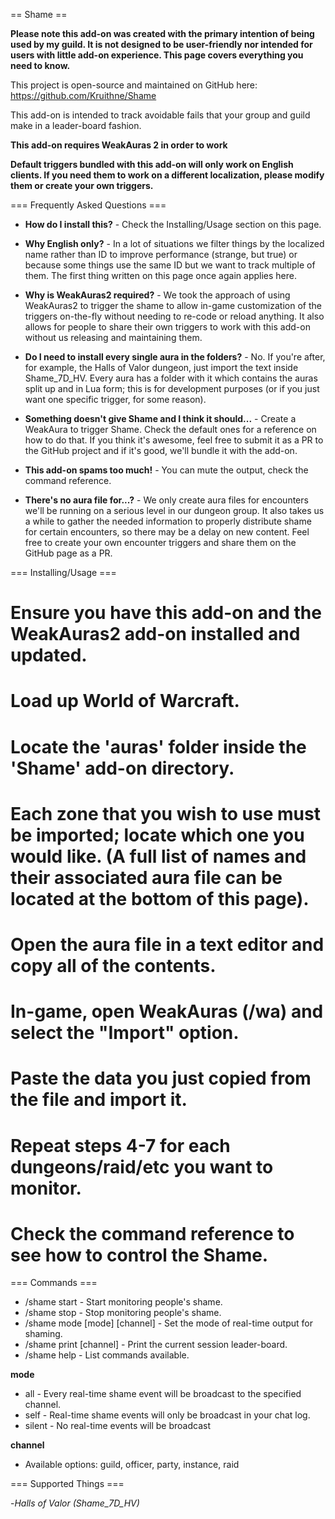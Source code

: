== Shame ==

**Please note this add-on was created with the primary intention of being used by my guild. It is not designed to be user-friendly nor intended for users with little add-on experience. This page covers everything you need to know.**

This project is open-source and maintained on GitHub here: https://github.com/Kruithne/Shame

This add-on is intended to track avoidable fails that your group and guild make in a leader-board fashion.

**This add-on requires WeakAuras 2 in order to work**

**Default triggers bundled with this add-on will only work on English clients. If you need them to work on a different localization, please modify them or create your own triggers.**

=== Frequently Asked Questions ===
* **How do I install this?** - Check the Installing/Usage section on this page.

* **Why English only?** - In a lot of situations we filter things by the localized name rather than ID to improve performance (strange, but true) or because some things use the same ID but we want to track multiple of them. The first thing written on this page once again applies here.

* **Why is WeakAuras2 required?** - We took the approach of using WeakAuras2 to trigger the shame to allow in-game customization of the triggers on-the-fly without needing to re-code or reload anything. It also allows for people to share their own triggers to work with this add-on without us releasing and maintaining them.

* **Do I need to install every single aura in the folders?** - No. If you're after, for example, the Halls of Valor dungeon, just import the text inside Shame_7D_HV. Every aura has a folder with it which contains the auras split up and in Lua form; this is for development purposes (or if you just want one specific trigger, for some reason).

* **Something doesn't give Shame and I think it should...** - Create a WeakAura to trigger Shame. Check the default ones for a reference on how to do that. If you think it's awesome, feel free to submit it as a PR to the GitHub project and if it's good, we'll bundle it with the add-on.

* **This add-on spams too much!** - You can mute the output, check the command reference.

* **There's no aura file for...?** - We only create aura files for encounters we'll be running on a serious level in our dungeon group. It also takes us a while to gather the needed information to properly distribute shame for certain encounters, so there may be a delay on new content. Feel free to create your own encounter triggers and share them on the GitHub page as a PR.

=== Installing/Usage ===
# Ensure you have this add-on and the WeakAuras2 add-on installed and updated.
# Load up World of Warcraft.
# Locate the 'auras' folder inside the 'Shame' add-on directory.
# Each zone that you wish to use must be imported; locate which one you would like. (A full list of names and their associated aura file can be located at the bottom of this page).
# Open the aura file in a text editor and copy all of the contents.
# In-game, open WeakAuras (/wa) and select the "Import" option.
# Paste the data you just copied from the file and import it.
# Repeat steps 4-7 for each dungeons/raid/etc you want to monitor.
# Check the command reference to see how to control the Shame.

=== Commands ===

* /shame start - Start monitoring people's shame.
* /shame stop - Stop monitoring people's shame.
* /shame mode [mode] [channel] - Set the mode of real-time output for shaming.
* /shame print [channel] - Print the current session leader-board.
* /shame help - List commands available.

**mode**
* all - Every real-time shame event will be broadcast to the specified channel.
* self - Real-time shame events will only be broadcast in your chat log.
* silent - No real-time events will be broadcast

**channel**
* Available options: guild, officer, party, instance, raid

=== Supported Things ===

-*Halls of Valor (Shame_7D_HV)*